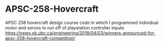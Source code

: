 # APSC-258-Hovercraft
APSC 258 hovercraft design course code in which I programmed individual motor and servos to run off of playstation controller inputs
https://news.ok.ubc.ca/engineering/2018/04/03/winners-announced-for-apsc-258-hovercraft-competition/
